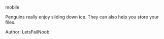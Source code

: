 mobile

Penguins really enjoy sliding down ice. They can also help you store your files.

Author: LetsFailNoob
